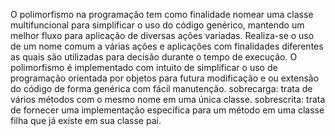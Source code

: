 O polimorfismo na programação tem como finalidade nomear uma classe multifuncional para simplificar o uso do código genérico, mantendo um melhor fluxo para aplicação de diversas ações variadas. 
Realiza-se o uso de um nome comum a várias ações e aplicações com finalidades diferentes as quais são utilizadas para decisão durante o tempo de execução.
O polimorfismo é implementado com intuito de simplificar o uso de programação orientada por objetos para futura modificação e ou extensão do código de forma genérica com fácil manutenção.
sobrecarga: trata de vários métodos com o mesmo nome em uma única classe. sobrescrita: trata de fornecer uma implementação específica para um método em uma classe filha que já existe em sua classe pai.
